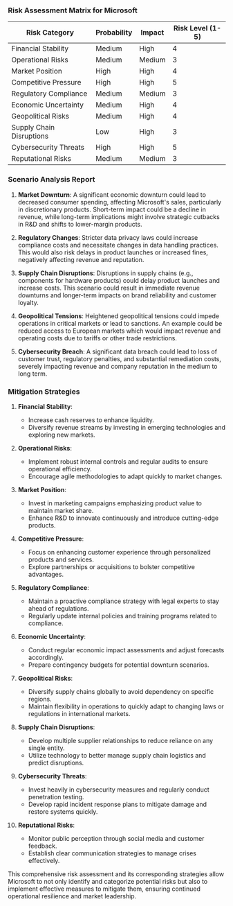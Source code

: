 ### Risk Assessment Matrix for Microsoft

| Risk Category                   | Probability | Impact | Risk Level (1-5) |
|---------------------------------|-------------|--------|-------------------|
| Financial Stability              | Medium      | High   | 4                 |
| Operational Risks                | Medium      | Medium | 3                 |
| Market Position                  | High        | High   | 4                 |
| Competitive Pressure             | High        | High   | 5                 |
| Regulatory Compliance            | Medium      | Medium | 3                 |
| Economic Uncertainty             | Medium      | High   | 4                 |
| Geopolitical Risks              | Medium      | High   | 4                 |
| Supply Chain Disruptions        | Low         | High   | 3                 |
| Cybersecurity Threats           | High        | High   | 5                 |
| Reputational Risks              | Medium      | Medium | 3                 |

### Scenario Analysis Report

1. **Market Downturn**: A significant economic downturn could lead to decreased consumer spending, affecting Microsoft's sales, particularly in discretionary products. Short-term impact could be a decline in revenue, while long-term implications might involve strategic cutbacks in R&D and shifts to lower-margin products.

2. **Regulatory Changes**: Stricter data privacy laws could increase compliance costs and necessitate changes in data handling practices. This would also risk delays in product launches or increased fines, negatively affecting revenue and reputation.

3. **Supply Chain Disruptions**: Disruptions in supply chains (e.g., components for hardware products) could delay product launches and increase costs. This scenario could result in immediate revenue downturns and longer-term impacts on brand reliability and customer loyalty.

4. **Geopolitical Tensions**: Heightened geopolitical tensions could impede operations in critical markets or lead to sanctions. An example could be reduced access to European markets which would impact revenue and operating costs due to tariffs or other trade restrictions.

5. **Cybersecurity Breach**: A significant data breach could lead to loss of customer trust, regulatory penalties, and substantial remediation costs, severely impacting revenue and company reputation in the medium to long term.

### Mitigation Strategies

1. **Financial Stability**: 
   - Increase cash reserves to enhance liquidity.
   - Diversify revenue streams by investing in emerging technologies and exploring new markets.

2. **Operational Risks**: 
   - Implement robust internal controls and regular audits to ensure operational efficiency.
   - Encourage agile methodologies to adapt quickly to market changes.

3. **Market Position**: 
   - Invest in marketing campaigns emphasizing product value to maintain market share.
   - Enhance R&D to innovate continuously and introduce cutting-edge products.

4. **Competitive Pressure**: 
   - Focus on enhancing customer experience through personalized products and services.
   - Explore partnerships or acquisitions to bolster competitive advantages.

5. **Regulatory Compliance**:
   - Maintain a proactive compliance strategy with legal experts to stay ahead of regulations.
   - Regularly update internal policies and training programs related to compliance.

6. **Economic Uncertainty**:
   - Conduct regular economic impact assessments and adjust forecasts accordingly.
   - Prepare contingency budgets for potential downturn scenarios.

7. **Geopolitical Risks**:
   - Diversify supply chains globally to avoid dependency on specific regions.
   - Maintain flexibility in operations to quickly adapt to changing laws or regulations in international markets.

8. **Supply Chain Disruptions**:
   - Develop multiple supplier relationships to reduce reliance on any single entity.
   - Utilize technology to better manage supply chain logistics and predict disruptions.

9. **Cybersecurity Threats**:
   - Invest heavily in cybersecurity measures and regularly conduct penetration testing.
   - Develop rapid incident response plans to mitigate damage and restore systems quickly.

10. **Reputational Risks**:
    - Monitor public perception through social media and customer feedback.
    - Establish clear communication strategies to manage crises effectively.

This comprehensive risk assessment and its corresponding strategies allow Microsoft to not only identify and categorize potential risks but also to implement effective measures to mitigate them, ensuring continued operational resilience and market leadership.